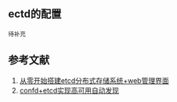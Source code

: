## ectd的配置
```
待补充
```

## 参考文献
1. [从零开始搭建etcd分布式存储系统+web管理界面](https://www.cnblogs.com/chenqionghe/p/10503840.html)
2. [confd+etcd实现高可用自动发现](https://www.cnblogs.com/chenqionghe/p/10503949.html)